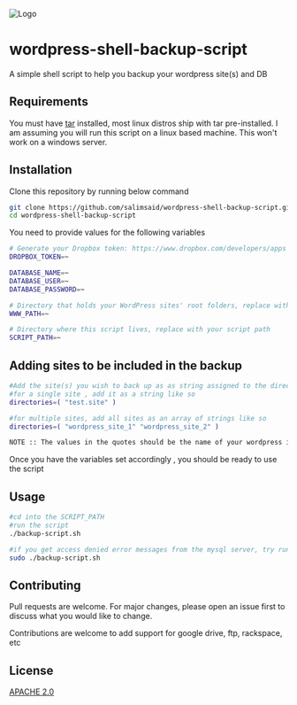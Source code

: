 ![Logo](https://i.ibb.co/pQJKNnf/wordpress-backup-script-logo.png "backup script logo")
# wordpress-shell-backup-script
A simple shell script to help you backup your wordpress site(s) and DB

## Requirements
You must have [tar](http://manpages.ubuntu.com/manpages/bionic/man1/tar.1.html) installed, most linux distros ship with tar pre-installed. 
I am assuming you will run this script on a linux based machine. This won't work on a windows server.

## Installation

Clone this repository by running below command

```bash
git clone https://github.com/salimsaid/wordpress-shell-backup-script.git
cd wordpress-shell-backup-script
```

You need to provide values for the following variables

```bash
# Generate your Dropbox token: https://www.dropbox.com/developers/apps
DROPBOX_TOKEN=~

DATABASE_NAME=~
DATABASE_USER=~
DATABASE_PASSWORD=~

# Directory that holds your WordPress sites' root folders, replace with your website path
WWW_PATH=~

# Directory where this script lives, replace with your script path
SCRIPT_PATH=~
```

## Adding sites to be included in the backup
```bash
#Add the site(s) you wish to back up as as string assigned to the directories variable
#for a single site , add it as a string like so
directories=( "test.site" )

#for multiple sites, add all sites as an array of strings like so
directories=( "wordpress_site_1" "wordpress_site_2" )

NOTE :: The values in the quotes should be the name of your wordpress installation directory
```

Once you have the variables set accordingly , you should be ready to use the script

## Usage

```bash
#cd into the SCRIPT_PATH
#run the script
./backup-script.sh

#if you get access denied error messages from the mysql server, try running the script as sudo
sudo ./backup-script.sh

```

## Contributing
Pull requests are welcome. For major changes, please open an issue first to discuss what you would like to change.

Contributions are welcome to add support for google drive, ftp, rackspace, etc

## License
[APACHE 2.0](https://www.apache.org/licenses/LICENSE-2.0)
